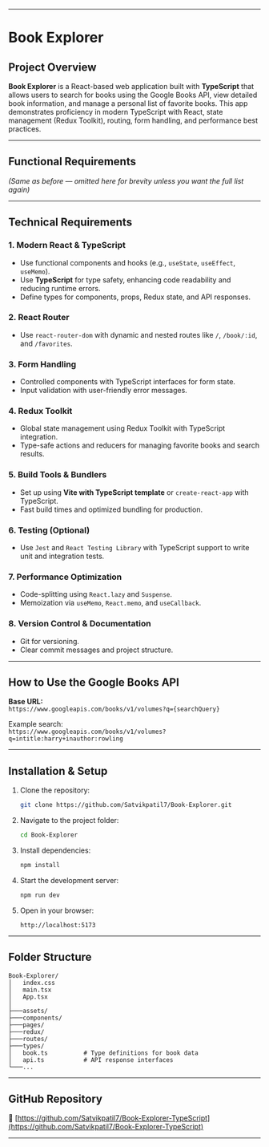 
---

# Book Explorer

## Project Overview

**Book Explorer** is a React-based web application built with **TypeScript** that allows users to search for books using the Google Books API, view detailed book information, and manage a personal list of favorite books. This app demonstrates proficiency in modern TypeScript with React, state management (Redux Toolkit), routing, form handling, and performance best practices.

---

## Functional Requirements

*(Same as before — omitted here for brevity unless you want the full list again)*

---

## Technical Requirements

### 1. Modern React & TypeScript
- Use functional components and hooks (e.g., `useState`, `useEffect`, `useMemo`).
- Use **TypeScript** for type safety, enhancing code readability and reducing runtime errors.
- Define types for components, props, Redux state, and API responses.

### 2. React Router
- Use `react-router-dom` with dynamic and nested routes like `/`, `/book/:id`, and `/favorites`.

### 3. Form Handling
- Controlled components with TypeScript interfaces for form state.
- Input validation with user-friendly error messages.

### 4. Redux Toolkit
- Global state management using Redux Toolkit with TypeScript integration.
- Type-safe actions and reducers for managing favorite books and search results.

### 5. Build Tools & Bundlers
- Set up using **Vite with TypeScript template** or `create-react-app` with TypeScript.
- Fast build times and optimized bundling for production.

### 6. Testing (Optional)
- Use `Jest` and `React Testing Library` with TypeScript support to write unit and integration tests.

### 7. Performance Optimization
- Code-splitting using `React.lazy` and `Suspense`.
- Memoization via `useMemo`, `React.memo`, and `useCallback`.

### 8. Version Control & Documentation
- Git for versioning.
- Clear commit messages and project structure.

---

## How to Use the Google Books API

**Base URL:**  
`https://www.googleapis.com/books/v1/volumes?q={searchQuery}`

Example search:  
`https://www.googleapis.com/books/v1/volumes?q=intitle:harry+inauthor:rowling`

---

## Installation & Setup

1. Clone the repository:
   ```bash
   git clone https://github.com/Satvikpatil7/Book-Explorer.git
   ```

2. Navigate to the project folder:
   ```bash
   cd Book-Explorer
   ```

3. Install dependencies:
   ```bash
   npm install
   ```

4. Start the development server:
   ```bash
   npm run dev
   ```

5. Open in your browser:
   ```
   http://localhost:5173
   ```

---

## Folder Structure

```
Book-Explorer/
│   index.css
│   main.tsx
│   App.tsx
│
├───assets/
├───components/
├───pages/
├───redux/
├───routes/
├───types/
│   book.ts          # Type definitions for book data
│   api.ts           # API response interfaces
└───...
```

---

## GitHub Repository

🔗 [https://github.com/Satvikpatil7/Book-Explorer-TypeScript](https://github.com/Satvikpatil7/Book-Explorer-TypeScript)

---


